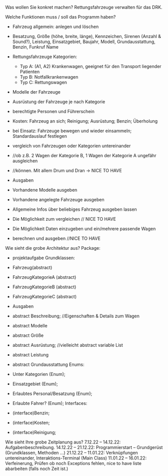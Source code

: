 Was wollen Sie konkret machen?
Rettungsfahrzeuge verwalten für das DRK.

Welche Funktionen muss / soll das Programm haben?
  - Fahrzeug allgemein: anlegen und löschen
  - Besatzung, Größe (höhe, breite, länge), Kennzeichen, Sirenen (Anzahl & Sound?), Leistung, Einsatzgebiet, Baujahr, Modell, Grundausstattung, Benzin, Funkruf Name
  - Rettungsfahrzeuge Kategorien:
      - Typ A: (A1, A2) Krankenwagen, geeignet für den Transport liegender Patienten
      - Typ B: Notfallkrankenwagen
      - Typ C: Rettungswagen
  - Modelle der Fahrzeuge
  - Ausrüstung der Fahrzeuge je nach Kategorie
  - berechtigte Personen und Führerschein
  - Kosten: Fahrzeug an sich; Reinigung; Ausrüstung; Benzin; Überholung
  - bei Einsatz: Fahrzeuge bewegen und wieder einsammeln; Standardauslauf festlegen

  - vergleich von Fahrzeugen oder Kategorien untereinander
  - //ob z.B. 2 Wagen der Kategorie B, 1 Wagen der Kategorie A ungefähr ausgleichen 
  - //können. Mit allem Drum und Dran -> NICE TO HAVE
  
  - Ausgaben
  - Vorhandene Modelle ausgeben
  - Vorhandene angelegte Fahrzeuge ausgeben
  - Allgemeine Infos über beliebiges Fahrzeug ausgeben lassen
  - Die Möglichkeit zum vergleichen // NICE TO HAVE
  - Die Möglichkeit Daten einzugeben und ein/mehrere passende Wagen 
  - berechnen und ausgeben //NICE TO HAVE


Wie sieht die grobe Architektur aus?
Package: 
  - projektaufgabe
Grundklassen:
  - Fahrzeug(abstract)
  - FahrzeugKategorieA (abstract)
  - FahrzeugKategorieB (abstract)
  - FahrzeugKategorieC (abstract)
  - Ausgaben

  - abstract Beschreibung; //Eigenschaften & Details zum Wagen
  - abstract Modelle
  - abstract Größe
  - abstract Ausrüstung; //vielleicht abstract variable List
  - abstract Leistung
  - abstract Grundausstattung
Enums:
  - Unter Kategorien (Enum);
  - Einsatzgebiet (Enum);
  - Erlaubtes Personal/Besatzung (Enum);
  - Erlaubte Fahrer? (Enum);
Interfaces:
  - (interface)Benzin;
  - (interface)Kosten;
  - (interface)Reinigung;
  
Wie sieht Ihre grobe Zeitplanung aus?
    7.12.22 – 14.12.22: Aufgabenbeschreibung.
    14.12.22 – 21.12.22: Programmierstart – Grundgerüst (Grundklassen, Methoden …)
    21.12.22 – 11.01.22: Verknüpfungen untereinander, Interaktions-Terminal (Main Class)
    11.01.22 – 16.01.22: Verfeinerung, Prüfen ob noch Exceptions fehlen, nice to have liste abarbeiten (falls noch Zeit ist.) 
